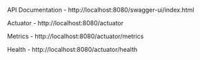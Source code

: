 API Documentation - http://localhost:8080/swagger-ui/index.html

Actuator - http://localhost:8080/actuator

Metrics - http://localhost:8080/actuator/metrics

Health - http://localhost:8080/actuator/health